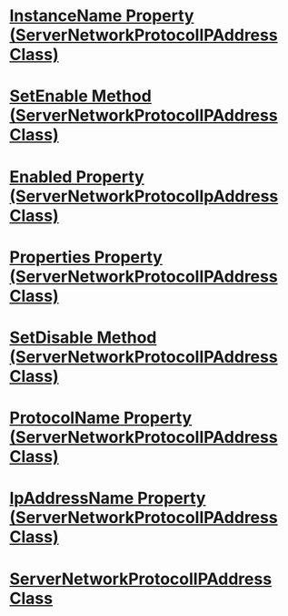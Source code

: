 # [InstanceName Property (ServerNetworkProtocolIPAddress Class)](instancename-property-servernetworkprotocolipaddress-class.md)
# [SetEnable Method (ServerNetworkProtocolIPAddress Class)](setenable-method-servernetworkprotocolipaddress-class.md)
# [Enabled Property (ServerNetworkProtocolIpAddress Class)](enabled-property-servernetworkprotocolipaddress-class.md)
# [Properties Property (ServerNetworkProtocolIPAddress Class)](properties-property-servernetworkprotocolipaddress-class.md)
# [SetDisable Method (ServerNetworkProtocolIPAddress Class)](setdisable-method-servernetworkprotocolipaddress-class.md)
# [ProtocolName Property (ServerNetworkProtocolIPAddress Class)](protocolname-property-servernetworkprotocolipaddress-class.md)
# [IpAddressName Property (ServerNetworkProtocolIPAddress Class)](ipaddressname-property-servernetworkprotocolipaddress-class.md)
# [ServerNetworkProtocolIPAddress Class](servernetworkprotocolipaddress-class.md)
